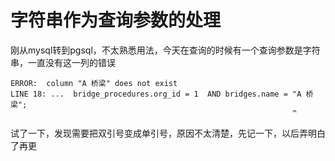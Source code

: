 # 字符串作为查询参数的处理

刚从mysql转到pgsql，不太熟悉用法，今天在查询的时候有一个查询参数是字符串，一直没有这一列的错误

    ERROR:  column "A 桥梁" does not exist
    LINE 18: ...  bridge_procedures.org_id = 1  AND bridges.name = "A 桥梁";
                                                                   ^

试了一下，发现需要把双引号变成单引号，原因不太清楚，先记一下，以后弄明白了再更